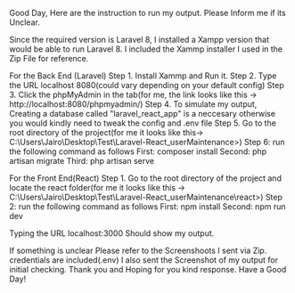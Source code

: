 Good Day, Here are the instruction to run my output. Please Inform me if its Unclear. 

Since the required version is Laravel 8, I installed a Xampp version that would be able to run Laravel 8.
I included the Xammp installer I used in the Zip File for reference.


For the Back End (Laravel)
Step 1. Install Xammp and Run it.
Step 2. Type the URL localhost 8080(could vary depending on your default config)
Step 3. Click the phpMyAdmin in the tab(for me, the link looks like this -> http://localhost:8080/phpmyadmin/)
Step 4. To simulate my output, Creating a database called "laravel_react_app" is a neccesary 
	otherwise you would kindly need to tweak the config and .env file
Step 5. Go to the root directory of the project(for me it looks like this-> C:\Users\Jairo\Desktop\Test\Laravel-React_userMaintenance>)
Step 6: run the following command as follows
	First: composer install
	Second: php artisan migrate
	Third: php artisan serve


For the Front End(React)
Step 1. Go to the root directory of the project and locate the react folder(for me it looks like this -> C:\Users\Jairo\Desktop\Test\Laravel-React_userMaintenance\react>)
Step 2: run the following command as follows
	First: npm install
	Second: npm run dev


Typing the URL localhost:3000 
Should show my output.

If something is unclear Please refer to the Screenshoots I sent via Zip. credentials are included(.env)
I also sent the Screenshot of my output for initial checking.
Thank you and Hoping for you kind response. 
Have a Good Day!



<!-- This is my Laravel .env -->
<!-- 
APP_NAME=Laravel
APP_ENV=local
APP_KEY=base64:l+EJgKcumHiv2BsjPmXn0zMkRnMiop627OHlhOhFJAI=
APP_DEBUG=true
APP_URL=http://localhost

LOG_CHANNEL=stack

DB_CONNECTION=mysql
DB_HOST=127.0.0.1
DB_PORT=3306
DB_DATABASE=laravel_react_app
DB_USERNAME=root
DB_PASSWORD=

BROADCAST_DRIVER=log
CACHE_DRIVER=file
QUEUE_CONNECTION=sync
SESSION_DRIVER=file
SESSION_LIFETIME=120

REDIS_HOST=127.0.0.1
REDIS_PASSWORD=null
REDIS_PORT=6379

MAIL_MAILER=smtp
MAIL_HOST=smtp.mailtrap.io
MAIL_PORT=2525
MAIL_USERNAME=null
MAIL_PASSWORD=null
MAIL_ENCRYPTION=null
MAIL_FROM_ADDRESS=null
MAIL_FROM_NAME="${APP_NAME}"

AWS_ACCESS_KEY_ID=
AWS_SECRET_ACCESS_KEY=
AWS_DEFAULT_REGION=us-east-1
AWS_BUCKET=

PUSHER_APP_ID=
PUSHER_APP_KEY=
PUSHER_APP_SECRET=
PUSHER_APP_CLUSTER=mt1

MIX_PUSHER_APP_KEY="${PUSHER_APP_KEY}"
MIX_PUSHER_APP_CLUSTER="${PUSHER_APP_CLUSTER}"

 -->

